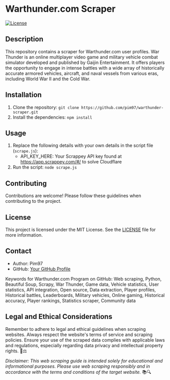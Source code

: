 # Warthunder.com Scraper

[![License](https://img.shields.io/badge/license-MIT-blue.svg)](LICENSE)

## Description

This repository contains a scraper for Warthunder.com user profiles. War Thunder is an online multiplayer video game and military vehicle combat simulator developed and published by Gaijin Entertainment. It offers players the opportunity to engage in intense battles with a wide array of historically accurate armored vehicles, aircraft, and naval vessels from various eras, including World War II and the Cold War.

## Installation

1. Clone the repository: `git clone https://github.com/pim97/warthunder-scraper.git`
2. Install the dependencies: `npm install`

## Usage

1. Replace the following details with your own details in the script file (`scrape.js`):
   - API_KEY_HERE: Your Scrappey API key found at https://app.scrappey.com/#/ to solve Cloudflare
2. Run the script: `node scrape.js`

## Contributing

Contributions are welcome! Please follow these guidelines when contributing to the project.

## License

This project is licensed under the MIT License. See the [LICENSE](LICENSE) file for more information.

## Contact

- Author: Pim97
- GitHub: [Your GitHub Profile](https://github.com/pim97/)

Keywords for Warthunder.com Program on GitHub:
Web scraping, Python, Beautiful Soup, Scrapy, War Thunder, Game data, Vehicle statistics, User statistics, API integration, Open source, Data extraction, Player profiles, Historical battles, Leaderboards, Military vehicles, Online gaming, Historical accuracy, Player rankings, Statistics scraper, Community data

## Legal and Ethical Considerations

Remember to adhere to legal and ethical guidelines when scraping websites. Always respect the website's terms of service and scraping policies. Ensure your use of the scraped data complies with applicable laws and regulations, especially regarding data privacy and intellectual property rights. 🚫⚖️

*Disclaimer: This web scraping guide is intended solely for educational and informational purposes. Please use web scraping responsibly and in accordance with the terms and conditions of the target website.* 📚🔍
